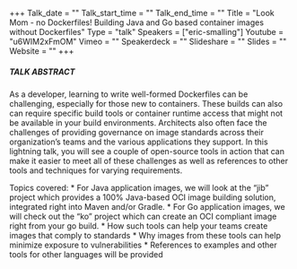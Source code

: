 +++
Talk_date = ""
Talk_start_time = ""
Talk_end_time = ""
Title = "Look Mom - no Dockerfiles!  Building Java and Go based container images without Dockerfiles"
Type = "talk"
Speakers = ["eric-smalling"]
Youtube = "u6WIM2xFmOM"
Vimeo = ""
Speakerdeck = ""
Slideshare = ""
Slides = ""
Website = ""
+++

##### TALK ABSTRACT

As a developer, learning to write well-formed Dockerfiles can be challenging, especially for those new to containers. These builds can also can require specific build tools or container runtime access that might not be available in your build environments. Architects also often face the challenges of providing governance on image standards across their organization’s teams and the various applications they support. In this lightning talk, you will see a couple of open-source tools in action that can make it easier to meet all of these challenges as well as references to other tools and techniques for varying requirements.

Topics covered: * For Java application images, we will look at the “jib” project which provides a 100% Java-based OCI image building solution, integrated right into Maven and/or Gradle. * For Go application images, we will check out the “ko” project which can create an OCI compliant image right from your go build. * How such tools can help your teams create images that comply to standards * Why images from these tools can help minimize exposure to vulnerabilities * References to examples and other tools for other languages will be provided
